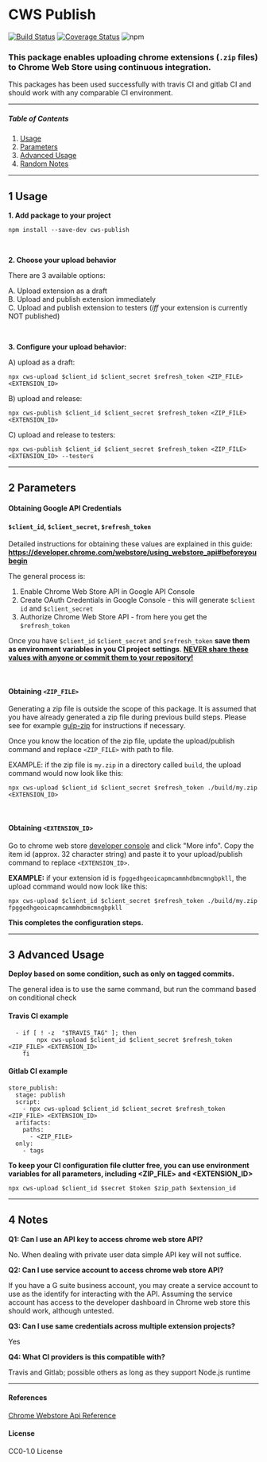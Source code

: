 # CWS Publish

[![Build Status](https://travis-ci.com/MobileFirstLLC/cws-publish.svg?branch=master)](https://travis-ci.com/MobileFirstLLC/cws-publish)
[![Coverage Status](https://coveralls.io/repos/github/MobileFirstLLC/cws-publish/badge.svg?branch=master)](https://coveralls.io/github/MobileFirstLLC/cws-publish?branch=master)
![npm](https://img.shields.io/npm/v/cws-publish)

### This package enables uploading chrome extensions (`.zip` files) to Chrome Web Store using continuous integration.

This packages has been used successfully with travis CI and gitlab CI and should work with any 
comparable CI environment.

----

##### Table of Contents
1. [Usage](#1-usage)
2. [Parameters](#2-parameters)
3. [Advanced Usage](#3-advanced-usage)
4. [Random Notes](#4-notes)

---

## 1 Usage

**1. Add package to your project**

```
npm install --save-dev cws-publish
```
<br/>

**2. Choose your upload behavior**

There are 3 available options:

A.  Upload extension as a draft<br/> 
B.  Upload and publish extension immediately<br/>
C.  Upload and publish extension to testers (*iff* your extension is currently NOT published)

<br/>

**3. Configure your upload behavior:**


A) upload as a draft:

```
npx cws-upload $client_id $client_secret $refresh_token <ZIP_FILE> <EXTENSION_ID>
```

B) upload and release:

```
npx cws-publish $client_id $client_secret $refresh_token <ZIP_FILE> <EXTENSION_ID>
```

C) upload and release to testers:

```
npx cws-publish $client_id $client_secret $refresh_token <ZIP_FILE> <EXTENSION_ID> --testers
```

* * *

## 2 Parameters

#### Obtaining Google API Credentials

#### `$client_id`, `$client_secret`, `$refresh_token` 
 
Detailed instructions for obtaining these values are explained in this guide: **https://developer.chrome.com/webstore/using_webstore_api#beforeyoubegin**
 
 The general process is:
 1. Enable Chrome Web Store API in Google API Console 
 2. Create OAuth Credentials in Google Console - this will generate `$client id` and `$client_secret`
 3. Authorize Chrome Web Store API - from here you get the `$refresh_token`

Once you have `$client_id` `$client_secret` and `$refresh_token` **save them as environment variables in you CI project settings**. <u>**NEVER share these values with anyone or commit them to your repository!**</u>

<br/>

#### Obtaining `<ZIP_FILE>`

Generating a zip file is outside the scope of this package. It is assumed that you have already generated a zip file during previous build steps. Please see for example [gulp-zip](https://www.npmjs.com/package/gulp-zip) for instructions if necessary. 

Once you know the location of the zip file, update the upload/publish command and replace `<ZIP_FILE>` with path to file. 

EXAMPLE: if the zip file is `my.zip` in a directory called `build`, the upload command would now look like this:

```
npx cws-upload $client_id $client_secret $refresh_token ./build/my.zip <EXTENSION_ID>
```

<br/>

#### Obtaining `<EXTENSION_ID>`

Go to chrome web store [developer console](https://chrome.google.com/webstore/developer/dashboard) and click "More info". Copy the item id (approx. 32 character string) and paste it to your upload/publish command to replace `<EXTENSION_ID>`.  
 
**EXAMPLE:** if your extension id is `fpggedhgeoicapmcammhdbmcmngbpkll`, the upload command would now look like this:
 
 ```
npx cws-upload $client_id $client_secret $refresh_token ./build/my.zip fpggedhgeoicapmcammhdbmcmngbpkll
 ```
  
**This completes the configuration steps.** 
 
* * *
 
## 3 Advanced Usage

**Deploy based on some condition, such as only on tagged commits.** 

The general idea is to use the same command, but run the command based on conditional check

#### Travis CI example
```
  - if [ ! -z  "$TRAVIS_TAG" ]; then 
        npx cws-upload $client_id $client_secret $refresh_token <ZIP_FILE> <EXTENSION_ID> 
    fi    
```

#### Gitlab CI example

```
store_publish:
  stage: publish
  script:
    - npx cws-upload $client_id $client_secret $refresh_token <ZIP_FILE> <EXTENSION_ID> 
  artifacts:
    paths:
      - <ZIP_FILE>
  only:
    - tags
```

**To keep your CI configuration file clutter free, you can use environment variables for all parameters, including <ZIP_FILE> and <EXTENSION_ID>**

```$xslt
npx cws-upload $client_id $secret $token $zip_path $extension_id
```

* * *

## 4 Notes

**Q1: Can I use an API key to access chrome web store API?**

No. When dealing with private user data simple API key will not suffice.

**Q2: Can I use service account to access chrome web store API?**

If you have a G suite business account, you may create a 
service account to use as the identify for interacting with the API.
Assuming the service account has access to the developer dashboard in
Chrome web store this should work, although untested.

**Q3: Can I use same credentials across multiple extension projects?**

Yes

**Q4: What CI providers is this compatible with?**

Travis and Gitlab; possible others as long as they support Node.js runtime

---

#### References

[Chrome Webstore Api Reference](https://developer.chrome.com/webstore/api_index)

#### License

CC0-1.0 License
